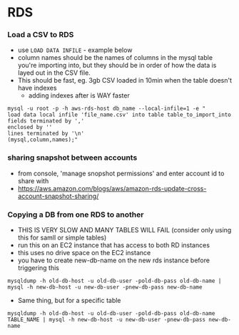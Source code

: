 RDS
===

### Load a CSV to RDS
- use `LOAD DATA INFILE` - example below
- column names should be the names of columns in the mysql table you're importing into, but they should be in order of how the data is layed out in the CSV file.
- This should be fast, eg. 3gb CSV loaded in 10min when the table doesn't have indexes
  - adding indexes after is WAY faster

```
mysql -u root -p -h aws-rds-host db_name --local-infile=1 -e "
load data local infile 'file_name.csv' into table table_to_import_into
fields terminated by ','
enclosed by ''
lines terminated by '\n'
(mysql,column,names);"
```

### sharing snapshot between accounts
- from console, 'manage snopshot permissions' and enter account id to share with
- https://aws.amazon.com/blogs/aws/amazon-rds-update-cross-account-snapshot-sharing/

### Copying a DB from one RDS to another
- THIS IS VERY SLOW AND MANY TABLES WILL FAIL (consider only using this for samll or simple tables)
- run this on an EC2 instance that has access to both RD instances
- this uses no drive space on the EC2 instance
- you have to create new-db-name on the new rds instance before triggering this

```
mysqldump -h old-db-host -u old-db-user -pold-db-pass old-db-name | mysql -h new-db-host -u new-db-user -pnew-db-pass new-db-name
```

- Same thing, but for a specific table

```
mysqldump -h old-db-host -u old-db-user -pold-db-pass old-db-name TABLE_NAME | mysql -h new-db-host -u new-db-user -pnew-db-pass new-db-name
```
